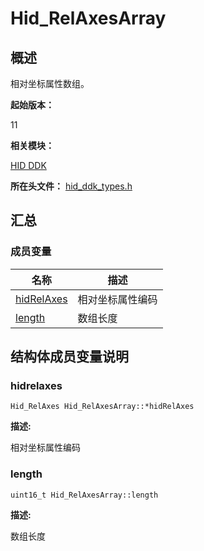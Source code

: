 # Hid_RelAxesArray


## 概述

相对坐标属性数组。

**起始版本：**

11

**相关模块：**

[HID DDK](_hid_ddk.md)

**所在头文件：** [hid_ddk_types.h](hid__ddk__types_8h.md)


## 汇总


### 成员变量

| 名称 | 描述 | 
| -------- | -------- |
| [hidRelAxes](#hidrelaxes) | 相对坐标属性编码 | 
| [length](#length) | 数组长度 | 


## 结构体成员变量说明


### hidrelaxes


```
Hid_RelAxes Hid_RelAxesArray::*hidRelAxes
```

**描述:**

相对坐标属性编码


### length


```
uint16_t Hid_RelAxesArray::length
```

**描述:**

数组长度
